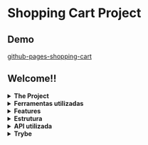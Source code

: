 # Shopping Cart Project

## Demo

[github-pages-shopping-cart](https://pennaor.github.io/shopping-cart-project/)

## Welcome!!

<details>
<summary><strong>The Project</strong></summary>

- Simula uma página de compras que possui ações básicas.

- Projeto de aprendizado desenvolvido ao longo do curso de desenvolvimento Web da [Trybe](https://www.betrybe.com/).

- Desenvolvido sob o modelo **TDD** (Test Driven Development).

</details>

<details>

<summary><strong>Ferramentas utilizadas</strong></summary>

- JavaScript
- [Jest](https://jestjs.io/)
- [Eslint](https://eslint.org/)
- HTML
- CSS
- [MaterializeCSS](https://materializecss.com)

</details>

<details>

<summary><strong>Features</strong></summary>

- Cria lista de produtos buscados na API do Mercado Livre

- Adiciona ou remove itens em um carrinho de compras

- Limpa o carrinho de compras

- Cálculo preciso do valor total dos itens quando o carrinho é atualizado

- Carrega o carrinho de compras ao iniciar a página

- Mostra texto de `carregando` durante uma requisição à API

- Página estilizada com código própio, MaterializeCSS e Google Fonts

</details>

<details>

<summary><strong>Estrutura</strong></summary>

`index.html`: página de compras,</br>
`style.css`: estilização da página,</br>
`script.js`: implementa funcionalidades da página,</br>
`tests/`: testes unitários feito em `jest`,</br>
`Decimal.js`: biblioteca usada para corrigir imprecisão dos cálculos

</details>

<details>
<summary><strong>API utilizada</strong></summary>

- [Mercado Livre](https://developers.mercadolivre.com.br/pt_br/itens-e-buscas)

⚠️ **Atenção:** a simulação da API para o consumo no ambiente de testes foi implementada pela Trybe. Nesse contexto, além dos testes, eu implementei `fetchProducts`, `fetchItem`.

</details>

<details>
<summary><strong>Trybe</strong></summary>

  - A simulação da API para o consumo no ambiente de testes foi implementada pela [Trybe](https://www.betrybe.com/).
	
  - As seguintes funções são de autoria da [Trybe](https://www.betrybe.com/):
  	- `createProductImageElement`
  	- `createCustomElement`
  	- `createProductItemElement`
  	- `getSkuFromProductItem`
  	- `cartItemClickListener`
  	- `createCartItemElement`

</details>
